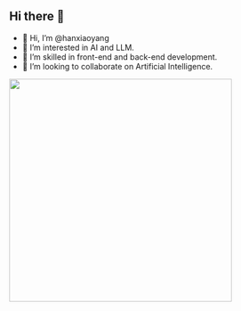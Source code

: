 ## Hi there 👋

<!--
**codelover123hxy/codelover123hxy** is a ✨ _special_ ✨ repository because its `README.md` (this file) appears on your GitHub profile.

Here are some ideas to get you started:

- 🔭 I’m currently working on ...
- 🌱 I’m currently learning ...
- 👯 I’m looking to collaborate on ...
- 🤔 I’m looking for help with ...
- 💬 Ask me about ...
- 📫 How to reach me: ...
- 😄 Pronouns: ...
- ⚡ Fun fact: ...
-->

- 👋 Hi, I’m @hanxiaoyang
- 👀 I’m interested in AI and LLM.
- 🌱 I’m skilled in front-end and back-end development.
- 💞️ I’m looking to collaborate on Artificial Intelligence.

<img align="center" width="400" src="https://github-readme-stats.vercel.app/api?username=Devin100086&theme=transparent&include_all_commits=true&show_icons=true&hide_border=true" />
